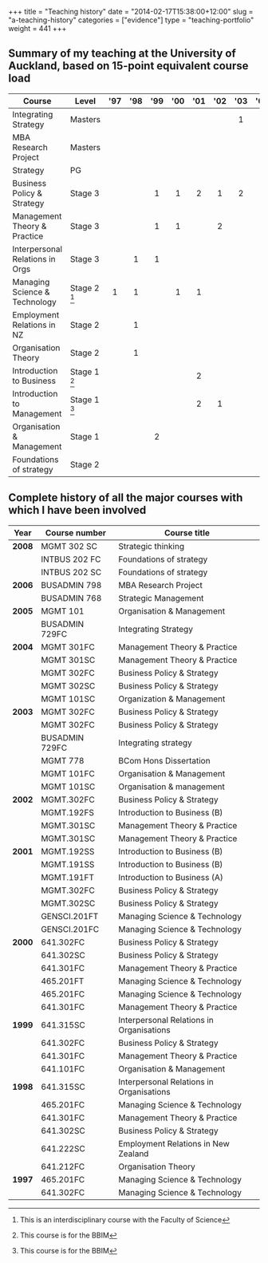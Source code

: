 +++
title = "Teaching history"
date = "2014-02-17T15:38:00+12:00"
slug = "a-teaching-history"
categories = ["evidence"]
type = "teaching-portfolio"
weight = 441
+++

## Summary of my teaching at the University of Auckland, based on 15-point equivalent course load

| Course | Level | '97 | '98 | '99 | '00 | '01 | '02 | '03 | '04 | '05 | '06 | '07 | '08 | 
|--------|-------|:---:|:---:|:---:|:---:|:---:|:---:|:---:|:---:|:---:|:---:|:---:|:---:|
| Integrating Strategy            | Masters     |   |   |   |   |   |   | 1 |   | 2 |   |   |   | 
| MBA Research Project            | Masters     |   |   |   |   |   |   |   |   |   | 2 |   |   | 
| Strategy                        | PG          |   |   |   |   |   |   |   |   |   | 1 |   |   | 
| Business Policy & Strategy      | Stage 3     |   |   | 1 | 1 | 2 | 1 | 2 | 2 |   |   |   | 1 | 
| Management Theory & Practice    | Stage 3     |   |   | 1 | 1 |   | 2 |   | 2 |   |   |   |   | 
| Interpersonal Relations in Orgs | Stage 3     |   | 1 | 1 |   |   |   |   |   |   |   |   |   | 
| Managing Science & Technology   | Stage 2 [^1] | 1 | 1 |   | 1 | 1 |   |   |   |   |   |   |   | 
| Employment Relations in NZ      | Stage 2     |   | 1 |   |   |   |   |   |   |   |   |   |   | 
| Organisation Theory             | Stage 2     |   | 1 |   |   |   |   |   |   |   |   |   |   | 
| Introduction to Business        | Stage 1 [^2] |   |   |   |   | 2 |   |   |   |   |   |   |   | 
| Introduction to Management      | Stage 1 [^2] |   |   |   |   | 2 | 1 |   |   |   |   |   |   | 
| Organisation & Management       | Stage 1     |   |   | 2 |   |   |   |   | 1 | 1 |   |   |   | 
| Foundations of strategy         | Stage 2     |   |   |   |   |   |   |   |   |   |   |   | 2 | 


## Complete history of all the major courses with which I have been involved

| Year      | Course number  | Course title |
|-----------|----------------|--------------|
| **2008**  | MGMT 302 SC    | Strategic thinking | 
|           | INTBUS 202 FC  | Foundations of strategy | 
|           | INTBUS 202 SC  | Foundations of strategy |
| **2006**  | BUSADMIN 798   | MBA Research Project |
|           | BUSADMIN 768   | Strategic Management |
| **2005**  | MGMT 101       | Organisation & Management |
|           | BUSADMIN 729FC | Integrating Strategy |
| **2004**  | MGMT 301FC | Management Theory & Practice |
|           | MGMT 301SC | Management Theory & Practice |
|           | MGMT 302FC | Business Policy & Strategy |
|           | MGMT 302SC | Business Policy & Strategy |
|           | MGMT 101SC | Organization & Management |
| **2003**  | MGMT 302FC | Business Policy & Strategy |
|           | MGMT 302FC | Business Policy & Strategy |
|           | BUSADMIN 729FC | Integrating strategy |
|           | MGMT 778 | BCom Hons Dissertation |
|           | MGMT 101FC | Organisation & Management |
|           | MGMT 101SC | Organisation & management |
| **2002**  | MGMT.302FC | Business Policy & Strategy |
|           | MGMT.192FS | Introduction to Business (B) |
|           | MGMT.301SC | Management Theory & Practice |
|           | MGMT.301SC | Management Theory & Practice |
| **2001**  | MGMT.192SS | Introduction to Business (B) |
|           | MGMT.191SS | Introduction to Business (B) |
|           | MGMT.191FT | Introduction to Business (A) |
|           | MGMT.302FC | Business Policy & Strategy |
|           | MGMT.302SC | Business Policy & Strategy |
|           | GENSCI.201FT | Managing Science & Technology |
|           | GENSCI.201FC | Managing Science & Technology |
| **2000**  | 641.302FC | Business Policy & Strategy |
|           | 641.302SC | Business Policy & Strategy |
|           | 641.301FC | Management Theory & Practice |
|           | 465.201FT | Managing Science & Technology |
|           | 465.201FC | Managing Science & Technology |
|           | 641.301FC | Management Theory & Practice |
| **1999**  | 641.315SC | Interpersonal Relations in Organisations |
|           | 641.302FC | Business Policy & Strategy |
|           | 641.301FC | Management Theory & Practice |
|           | 641.101FC | Organisation & Management |
| **1998**  | 641.315SC | Interpersonal Relations in Organisations |
|           | 465.201FC | Managing Science & Technology |
|           | 641.301FC | Management Theory & Practice |
|           | 641.302SC | Business Policy & Strategy |
|           | 641.222SC | Employment Relations in New Zealand |
|           | 641.212FC | Organisation Theory |
| **1997**  | 465.201FC | Managing Science & Technology |
|           | 641.302FC | Managing Science & Technology |



[^1]: This is an interdisciplinary course with the Faculty of Science

[^2]: This course is for the BBIM

[^3]: These courses can be credited towards a formal award at
the [University of Auckland](http://www.auckland.ac.nz/).

[^4]: Prior to 1999, my role was as a tutor, rather than as a lecturer or
course co-ordinator
